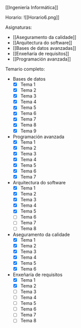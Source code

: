 [[Ingeniería Informática]]

Horario:
![[Horario6.png]]

Asignaturas:
+ [[Aseguramento da calidade]]
+ [[Arquitectura do software]]
+ [[Bases de datos avanzadas]]
+ [[Enxeñaría de requisitos]]
+ [[Programación avanzada]]

Temario completo:
+ Bases de datos
	+ [x] Tema 1
	+ [x] Tema 2
	+ [x] Tema 3
	+ [x] Tema 4
	+ [x] Tema 5
	+ [x] Tema 6
	+ [x] Tema 7
	+ [x] Tema 8
	+ [x] Tema 9
+ Programación avanzada
	+ [x] Tema 1
	+ [x] Tema 2
	+ [x] Tema 3
	+ [x] Tema 4
	+ [x] Tema 5
	+ [x] Tema 6
	+ [x] Tema 7
+ Arquitectura do software
	+ [x] Tema 1
	+ [x] Tema 2
	+ [x] Tema 3
	+ [x] Tema 4
	+ [x] Tema 5
	+ [ ] Tema 6
	+ [ ] Tema 7
	+ [ ] Tema 8
+ Aseguramento da calidade
	+ [x] Tema 1
	+ [x] Tema 2
	+ [x] Tema 3
	+ [x] Tema 4
	+ [x] Tema 5
	+ [x] Tema 6
+ Enxeñaría de requisitos
	+ [x] Tema 1
	+ [x] Tema 2
	+ [ ] Tema 3
	+ [ ] Tema 4
	+ [ ] Tema 5
	+ [ ] Tema 6
	+ [ ] Tema 7
	+ [ ] Tema 8